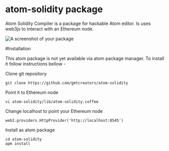 # atom-solidity package

Atom Solidity Compiler is a package for hackable Atom editor. Is uses web3js to interact with an Ethereum node.

![A screenshot of your package](https://github.com/gmtcreators/atom-solidity/raw/dev/atom-solidity.gif)

#Installation

This atom package is not yet available via atom package manager. To install it follow instructions bellow -

Clone git repository

    git clone https://github.com/gmtcreators/atom-solidity

Point it to Ethereum node

    vi atom-solidity/lib/atom-solidity.coffee

Change localhost to point your Ethereum node

    web3.providers.HttpProvider('http://localhost:8545')

Install as atom package

    cd atom-solidity
    apm install
